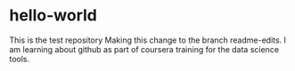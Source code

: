 # hello-world
This is the test repository
Making this change to the branch readme-edits.
I am learning about github as part of coursera training for the data science tools.
